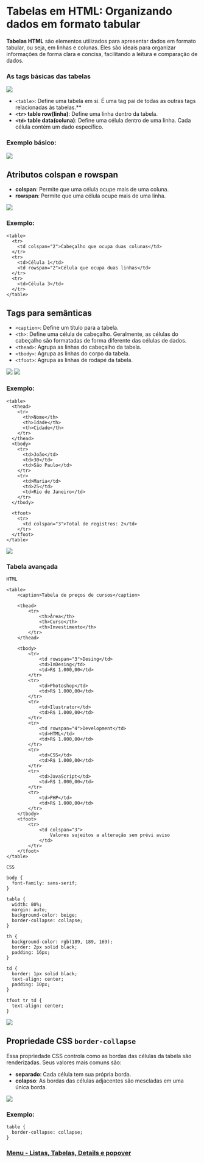 # Tabelas em HTML: Organizando dados em formato tabular

**Tabelas HTML** são elementos utilizados para apresentar dados em formato tabular, ou seja, em linhas e colunas. Eles são ideais para organizar informações de forma clara e concisa, facilitando a leitura e comparação de dados.

### As tags básicas das tabelas

<img src="./img/tabelas.PNG">

- `<table>`: Define uma tabela em si. É uma tag pai de todas as outras tags relacionadas às tabelas.**
- **`<tr>` table row(linha)**: Define uma linha dentro da tabela.
- **`<td>` table data(coluna)**: Define uma célula dentro de uma linha. Cada célula contém um dado específico.

### Exemplo básico:

<img src="./img/tabelas-01.PNG">

## Atributos colspan e rowspan

- **colspan**: Permite que uma célula ocupe mais de uma coluna.
- **rowspan**: Permite que uma célula ocupe mais de uma linha.

<img src="./img/tabelas-02.PNG">

### Exemplo:

```
<table>
  <tr>
    <td colspan="2">Cabeçalho que ocupa duas colunas</td>
  </tr>
  <tr>
    <td>Célula 1</td>
    <td rowspan="2">Célula que ocupa duas linhas</td>
  </tr>
  <tr>
    <td>Célula 3</td>
  </tr>
</table>
```

## Tags para semânticas

- `<caption>`: Define um título para a tabela.
- `<th>`: Define uma célula de cabeçalho. Geralmente, as células do cabeçalho são formatadas de forma diferente das células de dados.
- `<thead>`: Agrupa as linhas do cabeçalho da tabela.
- `<tbody>`: Agrupa as linhas do corpo da tabela.
- `<tfoot>`: Agrupa as linhas de rodapé da tabela.

<img src="./img/tabelas-03.PNG">
<img src="./img/tabelas-04.PNG">

### Exemplo:

```
<table>
  <thead>
    <tr>
      <th>Nome</th>
      <th>Idade</th>
      <th>Cidade</th>
    </tr>
  </thead>
  <tbody>
    <tr>
      <td>João</td>
      <td>30</td>
      <td>São Paulo</td>
    </tr>
    <tr>
      <td>Maria</td>
      <td>25</td>
      <td>Rio de Janeiro</td>
    </tr>
  </tbody>   

  <tfoot>
    <tr>
      <td colspan="3">Total de registros: 2</td>
    </tr>
  </tfoot>
</table>
```

<img src="img/tabela-01.jpg">

### Tabela avançada

```
HTML

<table>
    <caption>Tabela de preços de cursos</caption>

    <thead>
        <tr>
            <th>Área</th>
            <th>Curso</th>
            <th>Investimento</th>
        </tr>
    </thead>

    <tbody>
        <tr>
            <td rowspan="3">Desing</td>
            <td>InDesing</td>
            <td>R$ 1.000,00</td>
        </tr>
        <tr>
            <td>Photoshop</td>
            <td>R$ 1.000,00</td>
        </tr>
        <tr>
            <td>Ilustrator</td>
            <td>R$ 1.000,00</td>
        </tr>
        <tr>
            <td rowspan="4">Development</td>
            <td>HTML</td>
            <td>R$ 1.000,00</td>
        </tr>
        <tr>
            <td>CSS</td>
            <td>R$ 1.000,00</td>
        </tr>
        <tr>
            <td>JavaScript</td>
            <td>R$ 1.000,00</td>
        </tr>
        <tr>
            <td>PHP</td>
            <td>R$ 1.000,00</td>
        </tr>
    </tbody>
    <tfoot>
        <tr>
            <td colspan="3">
                Valores sujeitos a alteração sem prévi aviso 
            </td>
        </tr>
    </tfoot>
</table>
```

```
CSS

body {
  font-family: sans-serif;
}

table {
  width: 80%;
  margin: auto;
  background-color: beige;
  border-collapse: collapse;
}

th {
  background-color: rgb(189, 189, 169);
  border: 2px solid black;
  padding: 16px;
}

td {
  border: 1px solid black;
  text-align: center;
  padding: 10px;
}

tfoot tr td {
  text-align: center;
}
```

<img src="img/tabela-02.jpg">

## Propriedade CSS `border-collapse`

Essa propriedade CSS controla como as bordas das células da tabela são renderizadas. Seus valores mais comuns são:

- **separado**: Cada célula tem sua própria borda.
- **colapso**: As bordas das células adjacentes são mescladas em uma única borda.

<img src="./img/tabelas-05.PNG">

### Exemplo:

```
table {
  border-collapse: collapse;
}
```

### [Menu - Listas, Tabelas, Details e popover](menu.md)